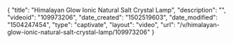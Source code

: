 {
    "title": "Himalayan Glow Ionic Natural Salt Crystal Lamp",
    "description": "",
    "videoid": "109973206",
    "date_created": "1502519603",
    "date_modified": "1504247454",
    "type": "captivate",
    "layout": "video",
    "url": "\/v\/himalayan-glow-ionic-natural-salt-crystal-lamp\/109973206"
}